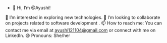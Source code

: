 - 👋 Hi, I’m @Ayushi!

👀 I’m interested in exploring new technologies.
💞️ I’m looking to collaborate on projects related to software development .
📫 How to reach me: You can contact me via email at ayushi121104@gmail.com or connect with me on LinkedIn.
😄 Pronouns: She/her

<!---
Ayushi121104/Ayushi121104 is a ✨ special ✨ repository because its `README.md` (this file) appears on your GitHub profile.
You can click the Preview link to take a look at your changes.
--->
